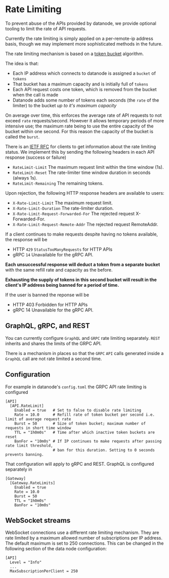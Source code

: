 # Rate Limiting

To prevent abuse of the APIs provided by datanode, we provide optional tooling to limit the rate
of API requests.

Currently the rate limiting is simply applied on a per-remote-ip address basis, though we may implement
more sophisticated methods in the future.

The rate limiting mechanism is based on a [token bucket](https://en.wikipedia.org/wiki/Token_bucket) algorithm.

The idea is that:

- Each IP address which connects to datanode is assigned a `bucket` of `tokens`
- That bucket has a maximum capacity and is initially full of `tokens`
- Each API request costs one token, which is removed from the bucket when the call is made
- Datanode adds some number of tokens each seconds (the `rate` of the limiter) to the bucket _up to it's maximum capacity_

On average over time, this enforces the average rate of API requests to not exceed `rate` requests/second. However it allows temporary periods of more intensive use; the maximum rate being to use the entire capacity of the bucket within one second. For this reason the capacity of the bucket is called the `burst`.

There is an [IETF RFC](https://datatracker.ietf.org/doc/html/draft-ietf-httpapi-ratelimit-headers) for clients to get information about the rate limiting status. We implement this by sending the following headers in each API response (success or failure)

- `RateLimit-Limit` The maximum request limit within the time window (1s).
- `RateLimit-Reset` The rate-limiter time window duration in seconds (always 1s).
- `RateLimit-Remaining` The remaining tokens.

Upon rejection, the following HTTP response headers are available to users:

- `X-Rate-Limit-Limit` The maximum request limit.
- `X-Rate-Limit-Duration` The rate-limiter duration.
- `X-Rate-Limit-Request-Forwarded-For` The rejected request X-Forwarded-For.
- `X-Rate-Limit-Request-Remote-Addr` The rejected request RemoteAddr.

If a client continues to make requests despite having no tokens available, the response will be
 - HTTP `429` `StatusTooManyRequests` for HTTP APIs
 - gRPC `14` Unavailable for the gRPC API.

**Each unsuccessful response will deduct a token from a separate bucket** with the same refill rate and capacity as the before.

**Exhausting the supply of tokens in this second bucket will result in the client's IP address being banned for a period of time.**

If the user is banned the reponse will be 
 - HTTP 403 Forbidden for HTTP APIs
 - gRPC 14 Unavailable for the gRPC API.

## GraphQL, gRPC, and REST

You can currently configure `GraphQL` and `GRPC` rate limiting separately. `REST` inherits and shares the limits of the GRPC API.

There is a mechanism in places so that the `GRPC` `API` calls generated inside a `GraphQL` call are not rate limited a second time.

## Configuration

For example in datanode's `config.toml` the GRPC API rate limiting is configured
```
[API]
  [API.RateLimit]
    Enabled = true   # Set to false to disable rate limiting
    Rate = 10.0      # Refill rate of token bucket per second i.e. limit of average request rate
    Burst = 50       # Size of token bucket; maximum number of requests in short time window
    TTL = "1h0m0s"   # Time after which inactive token buckets are reset
    BanFor = "10m0s" # If IP continues to make requests after passing rate limit threshold,
                     # ban for this duration. Setting to 0 seconds prevents banning.
```

That configuration will apply to gRPC and REST. GraphQL is configured separately in
```
[Gateway]
  [Gateway.RateLimits]
    Enabled = true
    Rate = 10.0
    Burst = 50
    TTL = "1h0m0s"
    BanFor = "10m0s"
```

## WebSocket streams

WebSocket connections use a different rate limiting mechanism. They are rate limited by a maximum allowed number of subscriptions per IP address. The default maximum is set to 250 connections. This can be changed in the following section of the data node configuration:

```
[API]
  Level = "Info"
  ...
  MaxSubscriptionPerClient = 250
  
```
